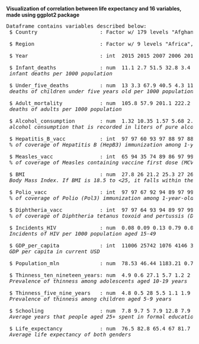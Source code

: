 **Visualization of correlation between life expectancy and 16 variables, made using ggplot2 package**
<pre>
Dataframe contains variables described below:
 $ Country                    : Factor w/ 179 levels "Afghanistan",..
 
 $ Region                     : Factor w/ 9 levels "Africa","Asia",..
 
 $ Year                       : int  2015 2015 2007 2006 2012 2006 2015 2000 2001 2008 
 
 $ Infant_deaths              : num  11.1 2.7 51.5 32.8 3.4 9.8 6.6 8.7 22 15.3 ...
 <i>infant deaths per 1000 population</i>
 
 $ Under_five_deaths          : num  13 3.3 67.9 40.5 4.3 11.2 8.2 10.1 26.1 17.8 ...
 <i>deaths of children under five years old per 1000 population</i>
 
 $ Adult_mortality            : num  105.8 57.9 201.1 222.2 58 ...
 <i>deaths of adults per 1000 population</i>
 
 $ Alcohol_consumption        : num  1.32 10.35 1.57 5.68 2.89 ...
 <i>alcohol consumption that is recorded in liters of pure alcohol per capita with 15+ years old</i>
 
 $ Hepatitis_B_vacc           : int  97 97 60 93 97 88 97 88 97 97 ...
 <i>% of coverage of Hepatitis B (HepB3) immunization among 1-year-olds</i>
 
 $ Measles_vacc               : int  65 94 35 74 89 86 97 99 87 92 ...
 <i>% of coverage of Measles containing vaccine first dose (MCV1) immunization among 1-year-olds</i>
 
 $ BMI                        : num  27.8 26 21.2 25.3 27 26.4 26.2 25.9 27.9 26.5 ...
 <i>Body Mass Index. If BMI is 18.5 to <25, it falls within the healthy weight range</i>
 
 $ Polio_vacc                 : int  97 97 67 92 94 89 97 99 97 96 ...
 <i>% of coverage of Polio (Pol3) immunization among 1-year-olds</i>
 
 $ Diphtheria_vacc            : int  97 97 64 93 94 89 97 99 99 90 ...
 <i>% of coverage of Diphtheria tetanus toxoid and pertussis (DTP3) immunization among 1-year-olds</i>
 
 $ Incidents_HIV              : num  0.08 0.09 0.13 0.79 0.08 0.16 0.08 0.08 0.13 0.43 ...
 <i>Incidents of HIV per 1000 population aged 15-49</i>
 
 $ GDP_per_capita             : int  11006 25742 1076 4146 33995 9110 9313 8971 3708 2235 ...
 <i>GDP per capita in current USD</i>
 
 $ Population_mln             : num  78.53 46.44 1183.21 0.75 7.91 ...
 
 $ Thinness_ten_nineteen_years: num  4.9 0.6 27.1 5.7 1.2 2 2.3 2.3 4 2.9 ...
 <i>Prevalence of thinness among adolescents aged 10-19 years</i>
 
 $ Thinness_five_nine_years   : num  4.8 0.5 28 5.5 1.1 1.9 2.3 2.3 3.9 3.1 ...
 <i>Prevalence of thinness among children aged 5-9 years</i>
 
 $ Schooling                  : num  7.8 9.7 5 7.9 12.8 7.9 12 10.2 9.6 10.9 ...
 <i>Average years that people aged 25+ spent in formal education</i>
 
 $ Life_expectancy            : num  76.5 82.8 65.4 67 81.7 78.2 71.2 71.2 71.9 68.7 ...
 <i>Average life expectancy of both genders</i>
 </pre>
 
 
